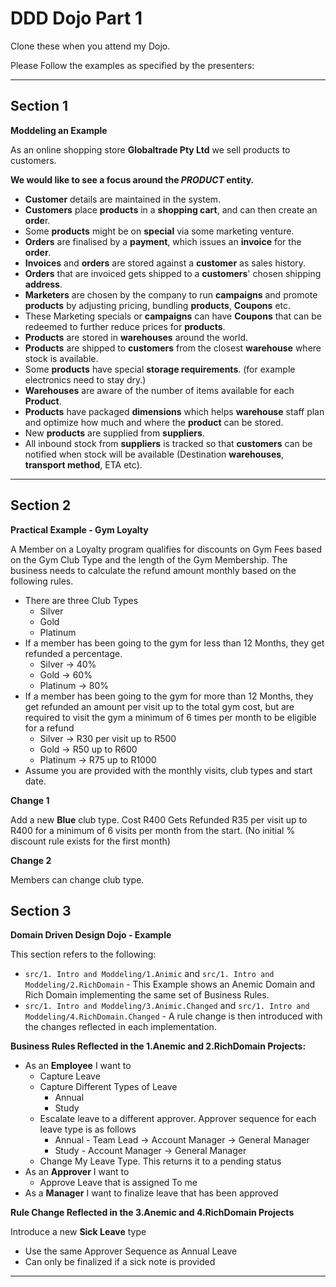 # DDD Dojo Part 1
Clone these when you attend my Dojo.

Please Follow the examples as specified by the presenters:

___

## Section 1
**Moddeling an Example**

As an online shopping store **Globaltrade Pty Ltd** we sell products to customers.


**We would like to see a focus around the *PRODUCT* entity.**


* **Customer** details are maintained in the system.
* **Customers** place **products** in a **shopping cart**, and can then create an **orde**r.
* Some **products** might be on **special** via some marketing venture.
* **Orders** are finalised by a **payment**, which issues an **invoice** for the **order**.
* **Invoices** and **orders** are stored against a **customer** as sales history.
* **Orders** that are invoiced gets shipped to a **customers**' chosen shipping **address**.
* **Marketers** are chosen by the company to run **campaigns** and promote **products** by adjusting pricing, bundling **products**, **Coupons** etc.
* These Marketing specials or **campaigns** can have **Coupons** that can be redeemed to further reduce prices for **products**.
* **Products** are stored in **warehouses** around the world.
* **Products** are shipped to **customers** from the closest **warehouse** where stock is available.
* Some **products** have special **storage requirements**. (for example electronics need to stay dry.)
* **Warehouses** are aware of the number of items available for each **Product**.
* **Products** have packaged **dimensions** which helps **warehouse** staff plan and optimize how much and where the **product** can be stored.
* New **products** are supplied from **suppliers**.
* All inbound stock from **suppliers** is tracked so that **customers** can be notified when stock will be available (Destination **warehouses**, **transport method**, ETA etc).
____

## Section 2
**Practical Example - Gym Loyalty**

A Member on a Loyalty program qualifies for discounts on Gym Fees based on the Gym Club Type and the length of the Gym Membership. The business needs to calculate the refund amount monthly based on the following rules.

* There are three Club Types
    * Silver
    * Gold
    * Platinum
* If a member has been going to the gym for less than 12 Months, they get refunded a 	percentage.
    * Silver -> 40%
    * Gold -> 60%
    * Platinum -> 80%
* If a member has been going to the gym for more than 12 Months, they get refunded an amount 	per visit up to the total gym cost, but are required to visit the gym a minimum of 6 times 	per month to be eligible for a refund
    * Silver -> R30 per visit up to R500
    * Gold -> R50 up to R600
    * Platinum -> R75 up to R1000
* Assume you are provided with the monthly visits, club types and start date.

**Change 1**

Add a new **Blue** club type.
Cost R400
Gets Refunded R35 per visit up to R400 for a minimum of 6 visits per month from the start. (No initial % discount rule exists for the first month)

**Change 2**

Members can change club type.

## Section 3 
**Domain Driven Design Dojo - Example**

This section refers to the following:
* `src/1. Intro and Moddeling/1.Animic` and `src/1. Intro and Moddeling/2.RichDomain` - This Example shows an Anemic Domain and Rich Domain implementing the same set of Business Rules.
* `src/1. Intro and Moddeling/3.Animic.Changed` and `src/1. Intro and Moddeling/4.RichDomain.Changed` - A rule change is then introduced with the changes reflected in each implementation.

**Business Rules Reflected in the 1.Anemic and 2.RichDomain Projects:**

* As an **Employee** I want to
    * Capture Leave
    * Capture Different Types of Leave
        * Annual
        * Study
    * Escalate leave to a different approver. Approver sequence for each leave type is as follows
        * Annual - Team Lead -> Account Manager -> General Manager
        * Study - Account Manager -> General Manager
    * Change My Leave Type. This returns it to a pending status
* As an **Approver** I want to
    * Approve Leave that is assigned To me
* As a **Manager** I want to finalize leave that has been approved

**Rule Change Reflected in the 3.Anemic and 4.RichDomain Projects**

Introduce a new **Sick Leave** type

* Use the same Approver Sequence as Annual Leave
* Can only be finalized if a sick note is provided
___